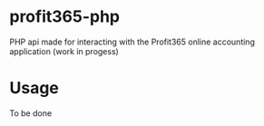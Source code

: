 # profit365-php
PHP api made for interacting with the Profit365 online accounting application (work in progess)

# Usage
To be done
